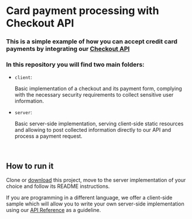 # Card payment processing with Checkout API

### This is a simple example of how you can accept credit card payments by integrating our [Checkout API](https://developers.mercadopago.com/en/guides/payments/api/introduction)

### In this repository you will find two main folders:

- `client`: 
  
    Basic implementation of a checkout and its payment form, complying with the necessary security requirements to collect sensitive user information.

- `server`: 

    Basic server-side implementation, serving client-side static resources and allowing to post collected information directly to our API and process a payment request. 

<br>

## How to run it

Clone or [download](https://github.com/mercadopago/card-payment-sample/archive/master.zip) this project, move to the server implementation of your choice and follow its README instructions.

If you are programming in a different language, we offer a client-side sample which will allow you to write your own server-side implementation using our [API Reference](https://developers.mercadopago.com/en/reference/payments/_payments/post/) as a guideline.
